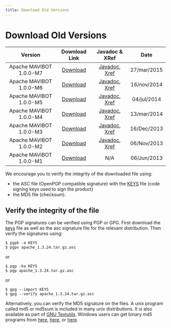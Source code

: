 ```yaml
---
title: Download Old Versions
---
```


# Download Old Versions

<CENTER>

| Version| Download Link | Javadoc & XRef | Date |
|:-:|:-:|:-:|:-:|
| Apache MAVIBOT 1.0.0-M7 | [Download](https://archive.apache.org/dist/directory/mavibot/dist/1.0.0-M7) | [Javadoc](https://svn.apache.org/repos/infra/websites/production/directory/content/mavibot/gen-docs/1.0.0-M7/apidocs/index.html), [Xref](https://svn.apache.org/repos/infra/websites/production/directory/content/mavibot/gen-docs/1.0.0-M7/xref/index.html) | 27/mar/2015 |
| Apache MAVIBOT 1.0.0-M6 | [Download](https://archive.apache.org/dist/directory/mavibot/dist/1.0.0-M6) | [Javadoc](https://svn.apache.org/repos/infra/websites/production/directory/content/mavibot/gen-docs/1.0.0-M6/apidocs/index.html), [Xref](https://svn.apache.org/repos/infra/websites/production/directory/content/mavibot/gen-docs/1.0.0-M6/xref/index.html) | 16/nov/2014 |
| Apache MAVIBOT 1.0.0-M5 | [Download](https://archive.apache.org/dist/directory/mavibot/dist/1.0.0-M5) | [Javadoc](https://svn.apache.org/repos/infra/websites/production/directory/content/mavibot/gen-docs/1.0.0-M5/apidocs/index.html), [Xref](https://svn.apache.org/repos/infra/websites/production/directory/content/mavibot/gen-docs/1.0.0-M5/xref/index.html) | 04/jul/2014 |
| Apache MAVIBOT 1.0.0-M4 | [Download](https://archive.apache.org/dist/directory/mavibot/dist/1.0.0-M4) | [Javadoc](https://svn.apache.org/repos/infra/websites/production/directory/content/mavibot/gen-docs/1.0.0-M4/apidocs/index.html), [Xref](https://svn.apache.org/repos/infra/websites/production/directory/content/mavibot/gen-docs/1.0.0-M4/xref/index.html) | 13/mar/2014 |
| Apache MAVIBOT 1.0.0-M3 | [Download](https://archive.apache.org/dist/directory/mavibot/dist/1.0.0-M3) | [Javadoc](https://svn.apache.org/repos/infra/websites/production/directory/content/mavibot/gen-docs/1.0.0-M3/apidocs/index.html), [Xref](https://svn.apache.org/repos/infra/websites/production/directory/content/mavibot/gen-docs/1.0.0-M3/xref/index.html) | 16/Dec/2013 |
| Apache MAVIBOT 1.0.0-M2 | [Download](https://archive.apache.org/dist/directory/mavibot/dist/1.0.0-M2) | [Javadoc](https://svn.apache.org/repos/infra/websites/production/directory/content/mavibot/gen-docs/1.0.0-M2/apidocs/index.html), [Xref](https://svn.apache.org/repos/infra/websites/production/directory/content/mavibot/gen-docs/1.0.0-M2/xref/index.html) | 06/Nov/2013 |
| Apache MAVIBOT 1.0.0-M1 | [Download](https://archive.apache.org/dist/directory/mavibot/dist/1.0.0-M1) | N/A | 06/Jun/2013 |

</CENTER>

<DIV class="note" markdown="1">
We encourage you to verify the integrity of the downloaded file using:

* the ASC file (OpenPGP compatible signature) with the [KEYS](https://downloads.apache.org/directory/KEYS) file (code signing keys used to sign the product)
* the MD5 file (checksum).
</DIV>

## Verify the integrity of the file

The PGP signatures can be verified using PGP or GPG. First download the [keys](https://downloads.apache.org/directory/KEYS) file as well as the asc signature file for the relevant distribution. Then verify the signatures using:

	$ pgpk -a KEYS
	$ pgpv apache_1.3.24.tar.gz.asc

or

	$ pgp -ka KEYS
	$ pgp apache_1.3.24.tar.gz.asc

or

	$ gpg --import KEYS
	$ gpg --verify apache_1.3.24.tar.gz.asc

 

Alternatively, you can verify the MD5 signature on the files. A unix program called md5 or md5sum is included in many unix distributions. It is also available as part of [GNU Textutils](https://www.gnu.org/software/textutils/textutils.html). Windows users can get binary md5 programs from [here](https://www.fourmilab.ch/md5/), [here](http://www.pc-tools.net/win32/freeware/console/), or [here](https://www.slavasoft.com/fsum/).
